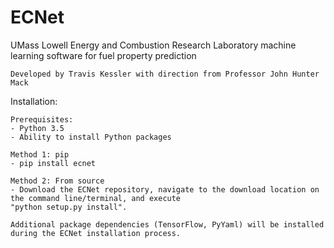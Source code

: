 # ECNet
UMass Lowell Energy and Combustion Research Laboratory machine learning software for fuel property prediction

	Developed by Travis Kessler with direction from Professor John Hunter Mack

Installation:

	Prerequisites:
	- Python 3.5
	- Ability to install Python packages
	
	Method 1: pip
	- pip install ecnet
	
	Method 2: From source
	- Download the ECNet repository, navigate to the download location on the command line/terminal, and execute 
	"python setup.py install". 
	
	Additional package dependencies (TensorFlow, PyYaml) will be installed during the ECNet installation process.
